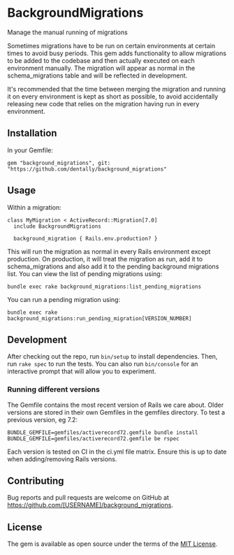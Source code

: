 # BackgroundMigrations

Manage the manual running of migrations

Sometimes migrations have to be run on certain environments at certain times to avoid busy periods. This gem adds functionality to allow migrations to be added to the codebase and then actually executed on each environment manually. The migration will appear as normal in the schema_migrations table and will be reflected in development.

It's recommended that the time between merging the migration and running it on every environment is kept as short as possible, to avoid accidentally releasing new code that relies on the migration having run in every environment.

## Installation

In your Gemfile:

```
gem "background_migrations", git: "https://github.com/dentally/background_migrations"
```

## Usage

Within a migration:

```
class MyMigration < ActiveRecord::Migration[7.0]
  include BackgroundMigrations

  background_migration { Rails.env.production? }
```

This will run the migration as normal in every Rails environment except production. On production, it will treat the migration as run, add it to schema_migrations and also add it to the pending background migrations list. You can view the list of pending migrations using:

```
bundle exec rake background_migrations:list_pending_migrations
```

You can run a pending migration using:

```
bundle exec rake background_migrations:run_pending_migration[VERSION_NUMBER]
```

## Development

After checking out the repo, run `bin/setup` to install dependencies. Then, run `rake spec` to run the tests. You can also run `bin/console` for an interactive prompt that will allow you to experiment.

### Running different versions

The Gemfile contains the most recent version of Rails we care about. Older versions are stored in their own Gemfiles in the gemfiles directory. To test a previous version, eg 7.2:

```
BUNDLE_GEMFILE=gemfiles/activerecord72.gemfile bundle install
BUNDLE_GEMFILE=gemfiles/activerecord72.gemfile be rspec
```

Each version is tested on CI in the ci.yml file matrix. Ensure this is up to date when adding/removing Rails versions.

## Contributing

Bug reports and pull requests are welcome on GitHub at https://github.com/[USERNAME]/background_migrations.

## License

The gem is available as open source under the terms of the [MIT License](https://opensource.org/licenses/MIT).
